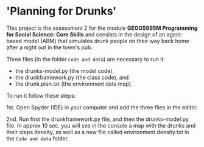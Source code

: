 # 'Planning for Drunks'

This project is the assessment 2 for the module **GEOG5995M Programming for Social Science: Core Skills** and consists in the design of an agent-based model (ABM) that simulates drunk people on their way back home after a night out in the town's pub. 

Three files (in the folder `Code and data`) are necessary to run it: 

- the drunks-model.py (the model code),
- the drunkframework.py (the class code), and
- the drunk.plan.txt (the environment data map).

To run it follow these steps:

1st. Open Spyder (IDE) in your computer and add the three files in the editor.
 
2nd. Run first the drunkframework.py file, and then the drunks-model.py file. In approx 10 sec. you will see in the console a map with the drunks and their steps density, as well as a new file called environment.density.txt in the `Code and data` folder.

